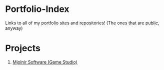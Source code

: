 # Portfolio-Index
Links to all of my portfolio sites and repositories! (The ones that are public, anyway)

<h1>Projects</h1>
<ol>
  <li><a alt="The studio I founded and continue to manage." href="https://mjolnirsoftware.com">Mjolnir Software (Game Studio)</a></li>
</ol>

